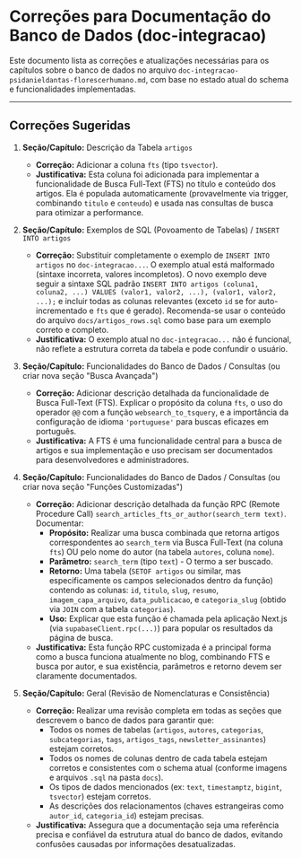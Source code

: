# Correções para Documentação do Banco de Dados (doc-integracao)

Este documento lista as correções e atualizações necessárias para os capítulos sobre o banco de dados no arquivo `doc-integracao-psidanieldantas-florescerhumano.md`, com base no estado atual do schema e funcionalidades implementadas.

---

## Correções Sugeridas

1.  **Seção/Capítulo:** Descrição da Tabela `artigos`
    *   **Correção:** Adicionar a coluna `fts` (tipo `tsvector`).
    *   **Justificativa:** Esta coluna foi adicionada para implementar a funcionalidade de Busca Full-Text (FTS) no título e conteúdo dos artigos. Ela é populada automaticamente (provavelmente via trigger, combinando `titulo` e `conteudo`) e usada nas consultas de busca para otimizar a performance.

2.  **Seção/Capítulo:** Exemplos de SQL (Povoamento de Tabelas) / `INSERT INTO artigos`
    *   **Correção:** Substituir completamente o exemplo de `INSERT INTO artigos` no `doc-integracao...`. O exemplo atual está malformado (sintaxe incorreta, valores incompletos). O novo exemplo deve seguir a sintaxe SQL padrão `INSERT INTO artigos (coluna1, coluna2, ...) VALUES (valor1, valor2, ...), (valor1, valor2, ...);` e incluir todas as colunas relevantes (exceto `id` se for auto-incrementado e `fts` que é gerado). Recomenda-se usar o conteúdo do arquivo `docs/artigos_rows.sql` como base para um exemplo correto e completo.
    *   **Justificativa:** O exemplo atual no `doc-integracao...` não é funcional, não reflete a estrutura correta da tabela e pode confundir o usuário.

3.  **Seção/Capítulo:** Funcionalidades do Banco de Dados / Consultas (ou criar nova seção "Busca Avançada")
    *   **Correção:** Adicionar descrição detalhada da funcionalidade de Busca Full-Text (FTS). Explicar o propósito da coluna `fts`, o uso do operador `@@` com a função `websearch_to_tsquery`, e a importância da configuração de idioma `'portuguese'` para buscas eficazes em português.
    *   **Justificativa:** A FTS é uma funcionalidade central para a busca de artigos e sua implementação e uso precisam ser documentados para desenvolvedores e administradores.

4.  **Seção/Capítulo:** Funcionalidades do Banco de Dados / Consultas (ou criar nova seção "Funções Customizadas")
    *   **Correção:** Adicionar descrição detalhada da função RPC (Remote Procedure Call) `search_articles_fts_or_author(search_term text)`. Documentar:
        *   **Propósito:** Realizar uma busca combinada que retorna artigos correspondentes ao `search_term` via Busca Full-Text (na coluna `fts`) OU pelo nome do autor (na tabela `autores`, coluna `nome`).
        *   **Parâmetro:** `search_term` (tipo `text`) - O termo a ser buscado.
        *   **Retorno:** Uma tabela (`SETOF artigos` ou similar, mas especificamente os campos selecionados dentro da função) contendo as colunas: `id`, `titulo`, `slug`, `resumo`, `imagem_capa_arquivo`, `data_publicacao`, e `categoria_slug` (obtido via `JOIN` com a tabela `categorias`).
        *   **Uso:** Explicar que esta função é chamada pela aplicação Next.js (via `supabaseClient.rpc(...)`) para popular os resultados da página de busca.
    *   **Justificativa:** Esta função RPC customizada é a principal forma como a busca funciona atualmente no blog, combinando FTS e busca por autor, e sua existência, parâmetros e retorno devem ser claramente documentados.

5.  **Seção/Capítulo:** Geral (Revisão de Nomenclaturas e Consistência)
    *   **Correção:** Realizar uma revisão completa em todas as seções que descrevem o banco de dados para garantir que:
        *   Todos os nomes de tabelas (`artigos`, `autores`, `categorias`, `subcategorias`, `tags`, `artigos_tags`, `newsletter_assinantes`) estejam corretos.
        *   Todos os nomes de colunas dentro de cada tabela estejam corretos e consistentes com o schema atual (conforme imagens e arquivos `.sql` na pasta `docs`).
        *   Os tipos de dados mencionados (ex: `text`, `timestamptz`, `bigint`, `tsvector`) estejam corretos.
        *   As descrições dos relacionamentos (chaves estrangeiras como `autor_id`, `categoria_id`) estejam precisas.
    *   **Justificativa:** Assegura que a documentação seja uma referência precisa e confiável da estrutura atual do banco de dados, evitando confusões causadas por informações desatualizadas.

